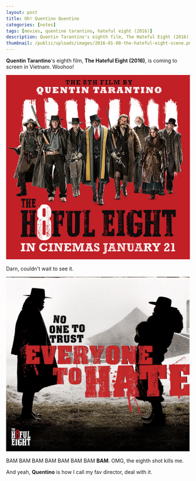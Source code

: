 ```yaml
---
layout: post
title: Oh! Quentino Quentino
categories: [notes]
tags: [movies, quentine tarantino, hateful eight (2016)]
description: Quentin Tarantino's eighth film, The Hateful Eight (2016), is coming to screen in Vietnam. Woohoo!
thumbnail: /public/uploads/images/2016-01-08-the-hateful-eight-scene.png
---
```



__Quentin Tarantino__'s eighth film, __The Hateful Eight (2016)__, is coming to screen in Vietnam. Woohoo!

![The Hateful Eight (2016)](/public/uploads/images/2016-01-08-the-hateful-eight-poster.jpg "The Hateful Eight (2016)")

Darn, couldn't wait to see it.

![No one to trust, everyone to hate](/public/uploads/images/2016-01-08-the-hateful-eight-scene.png "No one to trust, everyone to hate")

BAM BAM BAM BAM BAM BAM BAM __BAM__. OMG, the eighth shot kills me.

And yeah, __Quentino__ is how I call my fav director, deal with it.
